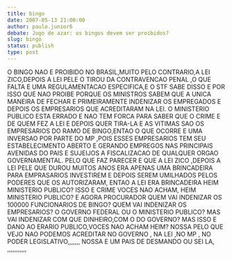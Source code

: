 ```yaml
---
title: bingo
date: 2007-05-13 21:00:00
author: paulo.junior6
debate: Jogo de azar: os bingos devem ser proibidos?
slug: bingo
status: publish 
type: post
---
```


O BINGO NAO E PROIBIDO NO BRASIL,MUITO PELO CONTRARIO,A LEI ZICO,DEPOIS A LEI PELE O TIROU DA CONTRAVENCAO PENAL ,O QUE FALTA E UMA REGULAMENTACAO ESPECIFICA,E O STF SABE DISSO E POR ISSO QUE NAO PROIBE PORQUE OS MINISTROS SABEM QUE A UNICA MANEIRA DE FECHAR E PRIMEIRAMENTE INDENIZAR OS EMPREGADOS E DEPOIS OS EMPRESARIOS QUE ACREDITARAM NA LEI. O MINISTERIO PUBLICO ESTA ERRADO E NAO TEM FORCA PARA SABER QUE O CRIME E DE QUEM FEZ A LEI E DEPOIS QUER TIRA-LA E AS VITIMAS SAO OS EMPRESARIOS DO RAMO DE BINGO,ENTAO O QUE OCORRE E UMA INVERSAO POR PARTE DO MP ,POIS ESSES EMPRESARIOS TEM SEU ESTABELECIMENTO ABERTO E GERANDO EMPREGOS NAS PRINCIPAIS AVENIDAS DO PAIS E SUJEIJOS A FISCALIZACAO DE QUALQUER ORGAO GOVERNAMENTAL. PELO QUE FAZ PARECER E QUE A LEI ZICO ,DEPOIS A LEI PELE QUE DUROU MUITOS ANOS ERA APENAS UMA BRINCADEIRA PARA EMPRASARIOS INVESTIREM E DEPOIS SEREM UMILHADOS PELOS PODERES QUE OS AUTORIZARAM, ENTAO A LEI ERA BRINCADEIRA HEIM MINISTERIO PUBLICO? ISSO E CRIME VOCES NAO ACHAM, HEIM MINISTERIO PUBLICO? E AGORA PROCURADOR QUEM VAI INDENIZAR OS 100000 FUNCIONARIOS DE BINGO? QUEM VAI INDENIZAR OS EMPRESARIOS? O GOVERNO FEDERAL OU O MINISTERIO PUBLICO? MAS VAI INDENIZAR COM QUE DINHEIRO,COM O DO GOVERNO? MAS ISSO E DANO AO ERARIO PUBLICO,VOCES NAO ACHAM HEIM? NOSSA PELO QUE VEJO NAO PODEMOS ACREDITAR NO GOVERNO , NA LEI ,NO MP , NO PODER LEGISLATIVO,,,,,,, NOSSA E UM PAIS DE DESMANDO OU SEI LA, ,,,,,,,,,,,
